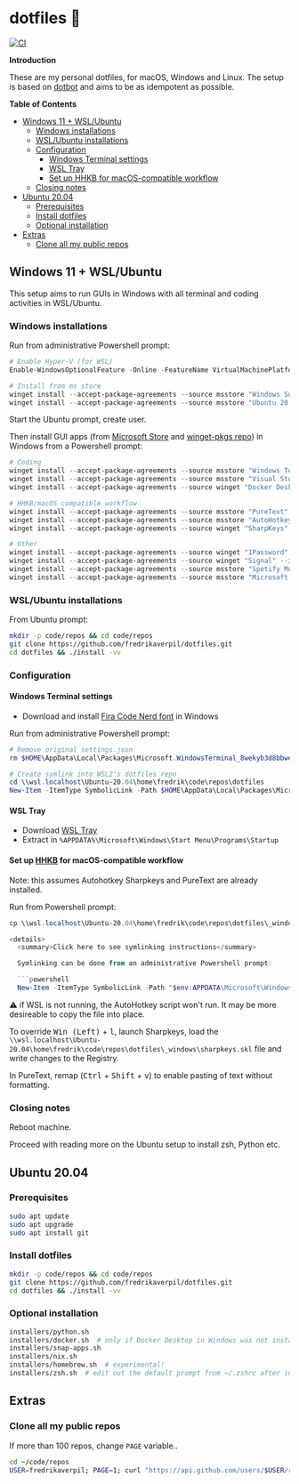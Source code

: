 # dotfiles 🐚

[![CI](https://github.com/fredrikaverpil/dotfiles/actions/workflows/build.yml/badge.svg)](https://github.com/fredrikaverpil/dotfiles/actions/workflows/build.yml)

**Introduction**

These are my personal dotfiles, for macOS, Windows and Linux. The setup is based on [dotbot](https://github.com/anishathalye/dotbot) and aims to be as idempotent as possible.

<!-- START doctoc generated TOC please keep comment here to allow auto update -->
<!-- DON'T EDIT THIS SECTION, INSTEAD RE-RUN doctoc TO UPDATE -->
**Table of Contents**

- [Windows 11 + WSL/Ubuntu](#windows-11--wslubuntu)
  - [Windows installations](#windows-installations)
  - [WSL/Ubuntu installations](#wslubuntu-installations)
  - [Configuration](#configuration)
    - [Windows Terminal settings](#windows-terminal-settings)
    - [WSL Tray](#wsl-tray)
    - [Set up HHKB for macOS-compatible workflow](#set-up-hhkb-for-macos-compatible-workflow)
  - [Closing notes](#closing-notes)
- [Ubuntu 20.04](#ubuntu-2004)
  - [Prerequisites](#prerequisites)
  - [Install dotfiles](#install-dotfiles)
  - [Optional installation](#optional-installation)
- [Extras](#extras)
  - [Clone all my public repos](#clone-all-my-public-repos)

<!-- END doctoc generated TOC please keep comment here to allow auto update -->

## Windows 11 + WSL/Ubuntu

This setup aims to run GUIs in Windows with all terminal and coding activities in WSL/Ubuntu.


### Windows installations

Run from administrative Powershell prompt:

```powershell
# Enable Hyper-V (for WSL)
Enable-WindowsOptionalFeature -Online -FeatureName VirtualMachinePlatform -NoRestart

# Install from ms store
winget install --accept-package-agreements --source msstore "Windows Subsystem for Linux" --id 9P9TQF7MRM4R
winget install --accept-package-agreements --source msstore "Ubuntu 20.04 LTS" --id 9N6SVWS3RX71
```

Start the Ubuntu prompt, create user.

Then install GUI apps (from [Microsoft Store](https://www.microsoft.com/en-us/store/apps/windows) and [winget-pkgs repo](https://github.com/microsoft/winget-pkgs)) in Windows from a Powershell prompt:

```powershell
# Coding
winget install --accept-package-agreements --source msstore "Windows Terminal" --id 9N0DX20HK701
winget install --accept-package-agreements --source msstore "Visual Studio Code" --id XP9KHM4BK9FZ7Q
winget install --accept-package-agreements --source winget "Docker Desktop" --id "Docker.DockerDesktop"

# HHKB/macOS compatible workflow
winget install --accept-package-agreements --source msstore "PureText" --id 9PKJV6319QTL
winget install --accept-package-agreements --source msstore "AutoHotkey Store Edition" --id 9NQ8Q8J78637
winget install --accept-package-agreements --source winget "SharpKeys" --id "RandyRants.SharpKeys"

# Other
winget install --accept-package-agreements --source winget "1Password" --id "AgileBits.1Password"
winget install --accept-package-agreements --source winget "Signal" --id "OpenWhisperSystems.Signal"
winget install --accept-package-agreements --source msstore "Spotify Music" --id 9NCBCSZSJRSB
winget install --accept-package-agreements --source msstore "Microsoft PowerToys" --id XP89DCGQ3K6VLD
```

### WSL/Ubuntu installations

From Ubuntu prompt:

```bash
mkdir -p code/repos && cd code/repos
git clone https://github.com/fredrikaverpil/dotfiles.git
cd dotfiles && ./install -vv
```

### Configuration

#### Windows Terminal settings

* Download and install [Fira Code Nerd font](https://github.com/ryanoasis/nerd-fonts/releases/) in Windows

Run from administrative Powershell prompt:

```powershell
# Remove original settings.json
rm $HOME\AppData\Local\Packages\Microsoft.WindowsTerminal_8wekyb3d8bbwe\LocalState\settings.json

# Create symlink into WSL2's dotfiles repo
cd \\wsl.localhost\Ubuntu-20.04\home\fredrik\code\repos\dotfiles
New-Item -ItemType SymbolicLink -Path $HOME\AppData\Local\Packages\Microsoft.WindowsTerminal_8wekyb3d8bbwe\LocalState\settings.json -Value _windows\terminal_settings.json
```

#### WSL Tray

* Download [WSL Tray](https://github.com/yzgyyang/wsl-tray/releases)
* Extract in `%APPDATA%\Microsoft\Windows\Start Menu\Programs\Startup`

#### Set up [HHKB](https://happyhackingkb.com/) for macOS-compatible workflow

Note: this assumes Autohotkey Sharpkeys and PureText are already installed.

Run from Powershell prompt:

```powershell
cp \\wsl.localhost\Ubuntu-20.04\home\fredrik\code\repos\dotfiles\_windows\autohotkey.ahk "$env:APPDATA\Microsoft\Windows\Start Menu\Programs\Startup\autohotkey.ahk"

<details>
  <summary>Click here to see symlinking instructions</summary>

  Symlinking can be done from an administrative Powershell prompt:

  ```powershell
  New-Item -ItemType SymbolicLink -Path "$env:APPDATA\Microsoft\Windows\Start Menu\Programs\Startup\autohotkey.ahk" -Value _windows\autohotkey.ahk
  ```

  :warning: if WSL is not running, the AutoHotkey script won't run. It may be more desireable to copy the file into place.
</details>





To override <kbd>Win (Left)</kbd> + <kbd>l</kbd>, launch Sharpkeys, load the `\\wsl.localhost\Ubuntu-20.04\home\fredrik\code\repos\dotfiles\_windows\sharpkeys.skl` file and write changes to the Registry.

In PureText, remap (<kbd>Ctrl</kbd> + <kbd>Shift</kbd> + <kbd>v</kbd>) to enable pasting of text without formatting.

### Closing notes

Reboot machine.

Proceed with reading more on the Ubuntu setup to install zsh, Python etc.

## Ubuntu 20.04

### Prerequisites

```bash
sudo apt update
sudo apt upgrade
sudo apt install git
```

### Install dotfiles

```bash
mkdir -p code/repos && cd code/repos
git clone https://github.com/fredrikaverpil/dotfiles.git
cd dotfiles && ./install -vv
```

### Optional installation

```bash
installers/python.sh
installers/docker.sh  # only if Docker Desktop in Windows was not installed
installers/snap-apps.sh
installers/nix.sh
installers/homebrew.sh  # experimental!
installers/zsh.sh  # edit out the default prompt from ~/.zshrc after installation
```

## Extras

### Clone all my public repos

If more than 100 repos, change `PAGE` variable..

```bash
cd ~/code/repos
USER=fredrikaverpil; PAGE=1; curl "https://api.github.com/users/$USER/repos?page=$PAGE&per_page=100" | grep -e 'git_url*' | cut -d \" -f 4 | xargs -L1 git clone --recursive
```

